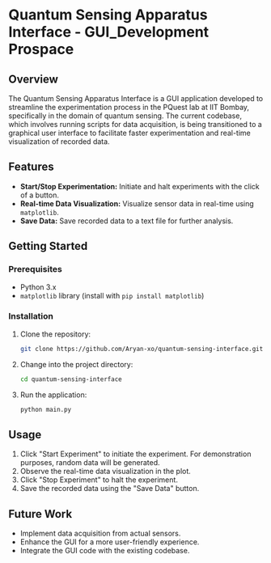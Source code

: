 # Quantum Sensing Apparatus Interface - GUI_Development Prospace

## Overview

The Quantum Sensing Apparatus Interface is a GUI application developed to streamline the experimentation process in the PQuest lab at IIT Bombay, specifically in the domain of quantum sensing. The current codebase, which involves running scripts for data acquisition, is being transitioned to a graphical user interface to facilitate faster experimentation and real-time visualization of recorded data.

## Features

- **Start/Stop Experimentation:** Initiate and halt experiments with the click of a button.
- **Real-time Data Visualization:** Visualize sensor data in real-time using `matplotlib`.
- **Save Data:** Save recorded data to a text file for further analysis.

## Getting Started

### Prerequisites

- Python 3.x
- `matplotlib` library (install with `pip install matplotlib`)

### Installation

1. Clone the repository:

    ```bash
    git clone https://github.com/Aryan-xo/quantum-sensing-interface.git
    ```

2. Change into the project directory:

    ```bash
    cd quantum-sensing-interface
    ```

3. Run the application:

    ```bash
    python main.py
    ```

## Usage

1. Click "Start Experiment" to initiate the experiment. For demonstration purposes, random data will be generated.
2. Observe the real-time data visualization in the plot.
3. Click "Stop Experiment" to halt the experiment.
4. Save the recorded data using the "Save Data" button.

## Future Work

- Implement data acquisition from actual sensors.
- Enhance the GUI for a more user-friendly experience.
- Integrate the GUI code with the existing codebase.
